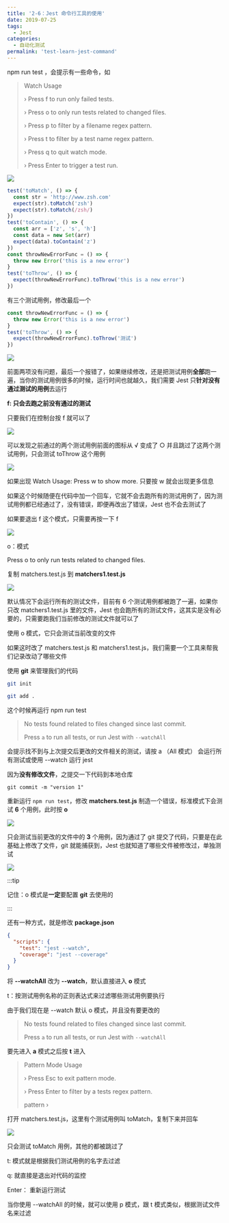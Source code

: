 ```yaml
---
title: '2-6：Jest 命令行工具的使用'
date: 2019-07-25
tags:
  - Jest
categories:
  - 自动化测试
permalink: 'test-learn-jest-command'
---
```


npm run test ，会提示有一些命令，如

> Watch Usage
>
> › Press f to run only failed tests.
>
> › Press o to only run tests related to changed files.
>
> › Press p to filter by a filename regex pattern.
>
> › Press t to filter by a test name regex pattern.
>
> › Press q to quit watch mode.
>
> › Press Enter to trigger a test run.

![](https://raw.githubusercontent.com/ITxiaohao/blog-img/master/img/Jest/20190725142651.png)

```js
test('toMatch', () => {
  const str = 'http://www.zsh.com'
  expect(str).toMatch('zsh')
  expect(str).toMatch(/zsh/)
})
test('toContain', () => {
  const arr = ['z', 's', 'h']
  const data = new Set(arr)
  expect(data).toContain('z')
})
const throwNewErrorFunc = () => {
  throw new Error('this is a new error')
}
test('toThrow', () => {
  expect(throwNewErrorFunc).toThrow('this is a new error')
})
```

有三个测试用例，修改最后一个

```js
const throwNewErrorFunc = () => {
  throw new Error('this is a new error')
}
test('toThrow', () => {
  expect(throwNewErrorFunc).toThrow('测试')
})
```

![](https://raw.githubusercontent.com/ITxiaohao/blog-img/master/img/Jest/20190725142633.png)

前面两项没有问题，最后一个报错了，如果继续修改，还是把测试用例**全部**跑一遍，当你的测试用例很多的时候，运行时间也就越久，我们需要 Jest 只**针对没有通过测试的用例**去运行

**f: 只会去跑之前没有通过的测试**

只要我们在控制台按 f 就可以了

![](https://raw.githubusercontent.com/ITxiaohao/blog-img/master/img/Jest/20190725142716.png)

可以发现之前通过的两个测试用例前面的图标从 √ 变成了 ○ 并且跳过了这两个测试用例，只会测试 toThrow 这个用例

![](https://raw.githubusercontent.com/ITxiaohao/blog-img/master/img/Jest/20190725142741.png)

如果出现 Watch Usage: Press w to show more. 只要按 w 就会出现更多信息

如果这个时候随便在代码中加一个回车，它就不会去跑所有的测试用例了，因为测试用例都已经通过了，没有错误，即便再改出了错误，Jest 也不会去测试了

如果要退出 f 这个模式，只需要再按一下 f

![](https://raw.githubusercontent.com/ITxiaohao/blog-img/master/img/Jest/20190725142757.png)

o：模式

Press o to only run tests related to changed files.

复制 matchers.test.js 到 **matchers1.test.js**

![](https://raw.githubusercontent.com/ITxiaohao/blog-img/master/img/Jest/20190725142822.png)

默认情况下会运行所有的测试文件，目前有 6 个测试用例都被跑了一遍，如果你只改 matchers1.test.js 里的文件，Jest 也会跑所有的测试文件，这其实是没有必要的，只需要跑我们当前修改的测试文件就可以了

使用 o 模式，它只会测试当前改变的文件

如果这时改了 matchers.test.js 和 matchers1.test.js，我们需要一个工具来帮我们记录改动了哪些文件

使用 **git** 来管理我们的代码

```bash
git init

git add .
```

这个时候再运行 npm run test

> No tests found related to files changed since last commit.
>
> Press `a` to run all tests, or run Jest with `--watchAll`

会提示找不到与上次提交后更改的文件相关的测试，请按 a （All 模式） 会运行所有测试或使用 --watch 运行 jest

因为**没有修改文件**，之提交一下代码到本地仓库

`git commit -m "version 1"`

重新运行 `npm run test`，修改 **matchers.test.js** 制造一个错误，标准模式下会测试 **6** 个用例，此时按 **o**

![](https://raw.githubusercontent.com/ITxiaohao/blog-img/master/img/Jest/20190725142844.png)

只会测试当前更改的文件中的 **3** 个用例，因为通过了 git 提交了代码，只要是在此基础上修改了文件，git 就能捕获到，Jest 也就知道了哪些文件被修改过，单独测试

![](https://raw.githubusercontent.com/ITxiaohao/blog-img/master/img/Jest/20190725142903.png)

:::tip

记住：o 模式是**一定**要配置 **git** 去使用的

:::

还有一种方式，就是修改 **package.json**

```json
{
  "scripts": {
    "test": "jest --watch",
    "coverage": "jest --coverage"
  }
}
```

将 **--watchAll** 改为 **--watch**，默认直接进入 **o** 模式

t：按测试用例名称的正则表达式来过滤哪些测试用例要执行

由于我们现在是 --watch 默认 o 模式，并且没有要更改的

> No tests found related to files changed since last commit.
>
> Press `a` to run all tests, or run Jest with `--watchAll`

要先进入 **a** 模式之后按 **t** 进入

> Pattern Mode Usage
>
> › Press Esc to exit pattern mode.
>
> › Press Enter to filter by a tests regex pattern.
>
> pattern ›

打开 matchers.test.js，这里有个测试用例叫 toMatch，复制下来并回车

![](https://raw.githubusercontent.com/ITxiaohao/blog-img/master/img/Jest/20190725143042.png)

只会测试 toMatch 用例，其他的都被跳过了

t: 模式就是根据我们测试用例的名字去过滤

q: 就直接是退出对代码的监控

Enter： 重新运行测试

当你使用 --watchAll 的时候，就可以使用 p 模式，跟 t 模式类似，根据测试文件名来过滤
